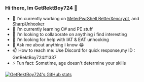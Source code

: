 ### Hi there, Im GetRektBoy724 👋

- 🔭 I’m currently working on [MeterPwrShell](https://github.com/GetRektBoy724/MeterPwrShell),[BetterXencrypt](https://github.com/GetRektBoy724/BetterXencrypt), and [SharpUnhooker](https://github.com/GetRektBoy724/SharpUnhooker)
- 🌱 I’m currently learning C# and PE stuff
- 👯 I’m looking to collaborate on anything i find interesting
- 🤔 I’m looking for help with IAT & EAT unhooking
- 💬 Ask me about anything i know 😂
- 📫 How to reach me: Use Discord for quick response,my ID : GetRektBoy724#1337
- ⚡ Fun fact: Sometime, age doesn't determine your skills

[![GetRektBoy724's GitHub stats](https://github-readme-stats.vercel.app/api?username=GetRektBoy724&theme=tokyonight)](https://github.com/anuraghazra/github-readme-stats)
